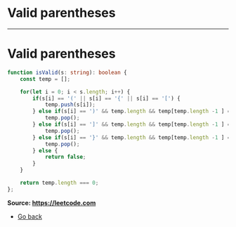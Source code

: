 # Valid parentheses
---
# Valid parentheses

```typescript
function isValid(s: string): boolean {
    const temp = [];

    for(let i = 0; i < s.length; i++) {
        if(s[i] == '(' || s[i] == '{' || s[i] == '[') {
            temp.push(s[i]);
        } else if(s[i] == ')' && temp.length && temp[temp.length -1 ] === '(') {
            temp.pop();
        } else if(s[i] == ']' && temp.length && temp[temp.length -1 ] === '[') {
            temp.pop();
        } else if(s[i] == '}' && temp.length && temp[temp.length -1 ] === '{') {
            temp.pop();
        } else {
            return false;
        }
    }

    return temp.length === 0;
};
```
**Source: https://leetcode.com**
* [Go back](../readme.md)